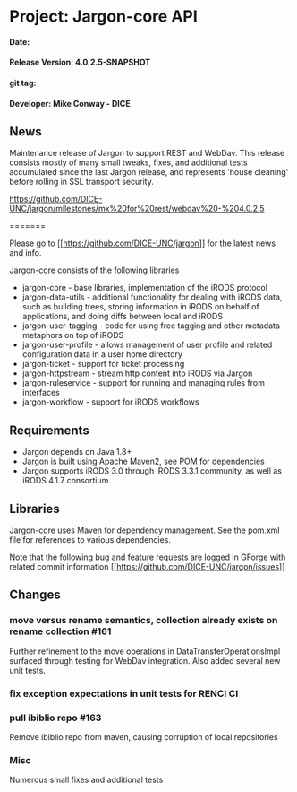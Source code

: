 
# Project: Jargon-core API
#### Date: 
#### Release Version: 4.0.2.5-SNAPSHOT
#### git tag: 
#### Developer: Mike Conway - DICE

## News

Maintenance release of Jargon to support REST and WebDav.  This release consists mostly of many small tweaks, fixes, and additional tests accumulated since the last Jargon release, and represents 'house cleaning' before rolling in SSL transport security.

https://github.com/DICE-UNC/jargon/milestones/mx%20for%20rest/webdav%20-%204.0.2.5

=======

Please go to [[https://github.com/DICE-UNC/jargon]] for the latest news and info.

Jargon-core consists of the following libraries

* jargon-core - base libraries, implementation of the iRODS protocol
* jargon-data-utils - additional functionality for dealing with iRODS data, such as building trees, storing information in iRODS on behalf of applications, and doing diffs between local and iRODS
* jargon-user-tagging - code for using free tagging and other metadata metaphors on top of iRODS
* jargon-user-profile - allows management of user profile and related configuration data in a user home directory
* jargon-ticket - support for ticket processing
* jargon-httpstream - stream http content into iRODS via Jargon
* jargon-ruleservice - support for running and managing rules from interfaces
* jargon-workflow - support for iRODS workflows

## Requirements

* Jargon depends on Java 1.8+
* Jargon is built using Apache Maven2, see POM for dependencies
* Jargon supports iRODS 3.0 through iRODS 3.3.1 community, as well as iRODS 4.1.7 consortium

## Libraries

Jargon-core uses Maven for dependency management.  See the pom.xml file for references to various dependencies.

Note that the following bug and feature requests are logged in GForge with related commit information [[https://github.com/DICE-UNC/jargon/issues]]

## Changes

###  move versus rename semantics, collection already exists on rename collection #161 

Further refinement to the move operations in DataTransferOperationsImpl surfaced through testing for WebDav integration.  Also added several new unit tests.

### fix exception expectations in unit tests for RENCI CI


###  pull ibiblio repo #163 

Remove ibiblio repo from maven, causing corruption of local repositories


### Misc

Numerous small fixes and additional tests 




